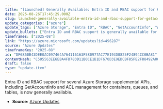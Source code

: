 ```yaml
---
title: "[Launched] Generally Available: Entra ID and RBAC support for GetAccountInfo and other supplemental APIs for Azure Storage"
date: 2025-08-26T17:45:29.000Z
slug: launched-generally-available-entra-id-and-rbac-support-for-getaccountinfo-and-other-supplemental-apis-for-azure-storage
update_categories: ["azure"]
update_tags: ["Azure Storage", "Entra ID", "RBAC", "GetAccountInfo", "ACL", "General Availability"]
update_bullets: ["Entra ID and RBAC support is generally available for Azure Storage APIs: GetAccountInfo, Get/Set Container ACL, Get/Set Queue ACL, and Get/Set Table ACL.", "This update aligns with security best practices by enhancing access control for these supplemental APIs."]
timeframes: ["2025-08"]
link: "https://azure.microsoft.com/updates?id=496287"
source: "Azure Updates"
timeframeKey: "2025-08"
id: "DF6850B43DEE0AC097464A764116163F580977AC77E193D0825F24894CC0BA81"
contentHash: "C505563EE6EBA4FD783D11B0CE1B1DF670D3E9EDCBF85FE2F88492A06F0250D9"
draft: false
type: "update-item"
---
```


Entra ID and RBAC support for several Azure Storage supplemental APIs, including GetAccountInfo and ACL management for containers, queues, and tables, is now generally available.

- **Source:** [Azure Updates](https://azure.microsoft.com/updates?id=496287)
